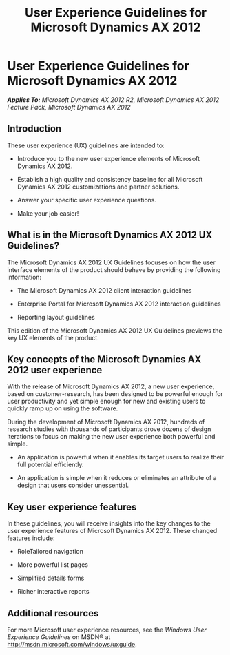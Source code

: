 ﻿---
title: User Experience Guidelines for Microsoft Dynamics AX 2012
TOCTitle: User Experience Guidelines
ms:assetid: d80f0d13-2cff-4048-9844-4e1a05d09cac
ms:mtpsurl: https://msdn.microsoft.com/en-us/library/Gg886610(v=AX.60)
ms:contentKeyID: 35267974
ms.date: 11/07/2012
mtps_version: v=AX.60
---

# User Experience Guidelines for Microsoft Dynamics AX 2012 


_**Applies To:** Microsoft Dynamics AX 2012 R2, Microsoft Dynamics AX 2012 Feature Pack, Microsoft Dynamics AX 2012_

## Introduction

These user experience (UX) guidelines are intended to:

  - Introduce you to the new user experience elements of Microsoft Dynamics AX 2012.

  - Establish a high quality and consistency baseline for all Microsoft Dynamics AX 2012 customizations and partner solutions.

  - Answer your specific user experience questions.

  - Make your job easier\!

## What is in the Microsoft Dynamics AX 2012 UX Guidelines?

The Microsoft Dynamics AX 2012 UX Guidelines focuses on how the user interface elements of the product should behave by providing the following information:

  - The Microsoft Dynamics AX 2012 client interaction guidelines

  - Enterprise Portal for Microsoft Dynamics AX 2012 interaction guidelines

  - Reporting layout guidelines

This edition of the Microsoft Dynamics AX 2012 UX Guidelines previews the key UX elements of the product.

## Key concepts of the Microsoft Dynamics AX 2012 user experience

With the release of Microsoft Dynamics AX 2012, a new user experience, based on customer-research, has been designed to be powerful enough for user productivity and yet simple enough for new and existing users to quickly ramp up on using the software.

During the development of Microsoft Dynamics AX 2012, hundreds of research studies with thousands of participants drove dozens of design iterations to focus on making the new user experience both powerful and simple.

  - An application is powerful when it enables its target users to realize their full potential efficiently.

  - An application is simple when it reduces or eliminates an attribute of a design that users consider unessential.

## Key user experience features

In these guidelines, you will receive insights into the key changes to the user experience features of Microsoft Dynamics AX 2012. These changed features include:

  - RoleTailored navigation

  - More powerful list pages

  - Simplified details forms

  - Richer interactive reports

## Additional resources

For more Microsoft user experience resources, see the *Windows User Experience Guidelines* on MSDN® at <http://msdn.microsoft.com/windows/uxguide>.

